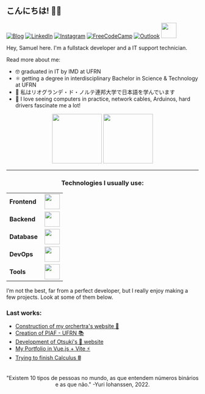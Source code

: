 ## こんにちは! 👋🏽

[![Blog](https://img.shields.io/badge/website-000000?style=for-the-badge&logo=About.me&logoColor=white)](https://fsbm.vercel.app)
[![LinkedIn](https://img.shields.io/badge/LinkedIn-0077B5?style=for-the-badge&logo=linkedin&logoColor=white)](https://www.linkedin.com/in/felipe-sbm/)
[![Instagram](https://img.shields.io/badge/Instagram-E4405F?style=for-the-badge&logo=instagram&logoColor=white)](https://instagram.com/felipe_sbm)
[![FreeCodeCamp](https://img.shields.io/badge/Freecodecamp-%23123.svg?&style=for-the-badge&logo=freecodecamp&logoColor=green)](https://www.freecodecamp.org/Felipe_SBM)
[![Outlook](https://img.shields.io/badge/Microsoft_Outlook-0078D4?style=for-the-badge&logo=microsoft-outlook&logoColor=white)](mailto:felipe.sbm@icloud.com)
<img height="40cm" src="https://media.tenor.com/REjeyuOJ2jEAAAAi/%D0%BA%D0%BE%D0%BB%D0%BE%D0%B1%D0%BE%D0%BAicq-emoji.gif">

<p font-size="14px">Hey, Samuel here. I'm a fullstack developer and a IT support technician.</p>
<p font-size="7px">Read more about me:</p>

  - 🤓 graduated in IT by IMD at UFRN
  - ⚛️ getting a degree in interdisciplinary Bachelor in Science & Technology at UFRN
  - 🔰 私はリオグランデ・ド・ノルテ連邦大学で日本語を学んでいます
  - 🤔 I love seeing computers in practice, network cables, Arduinos, hard drivers fascinate me a lot!

<div align="center"
  <a href="https://github.com/felipe-sbm">
  <img height="130em" src="https://github-readme-stats.vercel.app/api?username=felipe-sbm&show_icons=true&theme=graywhite&include_all_commits=true&count_private=true"/>
  <img height="130em" src="https://github-readme-stats.vercel.app/api/top-langs/?username=felipe-sbm&layout=compact&langs_count=8&theme=graywhite"/>
  </a>
</div>

------
<h3 align="center">Technologies I usually use:</h3>
<table align="center">
    <tr>
        <td style="font-weight: bold; padding-right: 10px; vertical-align: center;">Frontend</td>
        <td><img height="40" src="https://skillicons.dev/icons?i=bootstrap,electron,materialui,next,nuxtjs,react,sass,svelte,tailwind,ts,vite,vue"/></td>
    </tr>
    <tr>
        <td style="font-weight: bold; padding-right: 10px; vertical-align: center; border: none;">Backend</td>
        <td><img height="40" src="https://skillicons.dev/icons?i=cpp,cs,express,flask,java,julia,lua,net,nodejs,rails,ruby,spring"/></td>
    </tr>
    <tr>
        <td style="font-weight: bold; padding-right: 10px; vertical-align: center; border: none;">Database</td>
        <td><img height="40" src="https://skillicons.dev/icons?i=firebase,mariadb,mongodb,mysql,postgresql,sqlserver"/></td>
    </tr>
    <tr>
        <td style="font-weight: bold; padding-right: 10px; vertical-align: center; border: none;">DevOps</td>
        <td><img height="40" src="https://skillicons.dev/icons?i=aws,azure,docker,gcp,kubernetes"/></td>
    </tr>
      <tr>
        <td style="font-weight: bold; padding-right: 10px; vertical-align: center; border: none;">Tools</td>
        <td><img height="40" src="https://skillicons.dev/icons?i=blender,figma,linux,ps,ubuntu,vscode,visualstudio,wordpress"/></td>
    </tr>
</table>

I’m not the best, far from a perfect developer, but I really enjoy making a few projects. Look at some of them below.
### Last works:
- [Construction of my orchertra's website 🎼](https://github.com/felipe-sbm/shalom)
- [Creation of PIAF - UFRN 📚](https://github.com/felipe-sbm/piaf-ufrn)
- [Development of Otsuki's 🌄 website](https://github.com/otsuki)
- [My Portfolio in Vue.js + Vite ⚡](https://fsbm.vercel.app)
- [Trying to finish Calculus 🖩](https://github.com/felipe-sbm/calculus)

##
<div align="center">
"Existem 10 tipos de pessoas no mundo, as que entendem números binários e as que não." -Yuri Iohanssen, 2022.
</div>
<!--
**felipe-sbm/felipe-sbm** is a ✨ _special_ ✨ repository because its `README.md` (this file) appears on your GitHub profile.

Here are some ideas to get you started:

- 🔭 I’m currently working on ...
- 🌱 I’m currently learning ...
- 👯 I’m looking to collaborate on ...
- 🤔 I’m looking for help with ...
- 💬 Ask me about ...
- 📫 How to reach me: ...
- 😄 Pronouns: ...
- ⚡ Fun fact: ...
-->
